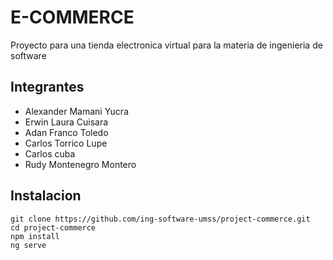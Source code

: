 # E-COMMERCE

Proyecto para una tienda electronica virtual para la materia de ingenieria de software 

## Integrantes

- Alexander Mamani Yucra
- Erwin Laura Cuisara 
- Adan Franco Toledo
- Carlos Torrico Lupe
- Carlos cuba 
- Rudy Montenegro Montero

## Instalacion

    git clone https://github.com/ing-software-umss/project-commerce.git
    cd project-commerce
    npm install
    ng serve
